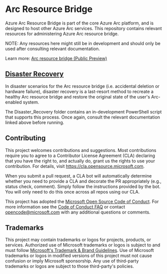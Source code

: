 # Arc Resource Bridge

Azure Arc Resource Bridge is part of the core Azure Arc platform, and is designed to host other Azure Arc services.  This repository contains relevant resources for administering Azure Arc resource bridge.

NOTE: Any resources here might still be in development and should only be used after consulting relevant documentation.

Learn more: [Arc resource bridge (Public Preview)](https://docs.microsoft.com/en-us/azure/azure-arc/resource-bridge/overview)

## [Disaster Recovery](./Disaster_Recovery)

In disaster scenarios for the Arc resource bridge (i.e. accidental deletion or hardware failure), disaster recovery is a last-resort method to recreate a healthy Arc resource bridge and restore the original state of the user's Arc-enabled system.

The Disaster_Recovery folder contains an in-development PowerShell script that supports this process.  Once again, consult the relevant documentation linked above before running.

## Contributing

This project welcomes contributions and suggestions.  Most contributions require you to agree to a
Contributor License Agreement (CLA) declaring that you have the right to, and actually do, grant us
the rights to use your contribution. For details, visit https://cla.opensource.microsoft.com.

When you submit a pull request, a CLA bot will automatically determine whether you need to provide
a CLA and decorate the PR appropriately (e.g., status check, comment). Simply follow the instructions
provided by the bot. You will only need to do this once across all repos using our CLA.

This project has adopted the [Microsoft Open Source Code of Conduct](https://opensource.microsoft.com/codeofconduct/).
For more information see the [Code of Conduct FAQ](https://opensource.microsoft.com/codeofconduct/faq/) or
contact [opencode@microsoft.com](mailto:opencode@microsoft.com) with any additional questions or comments.

## Trademarks

This project may contain trademarks or logos for projects, products, or services. Authorized use of Microsoft 
trademarks or logos is subject to and must follow 
[Microsoft's Trademark & Brand Guidelines](https://www.microsoft.com/en-us/legal/intellectualproperty/trademarks/usage/general).
Use of Microsoft trademarks or logos in modified versions of this project must not cause confusion or imply Microsoft sponsorship.
Any use of third-party trademarks or logos are subject to those third-party's policies.
